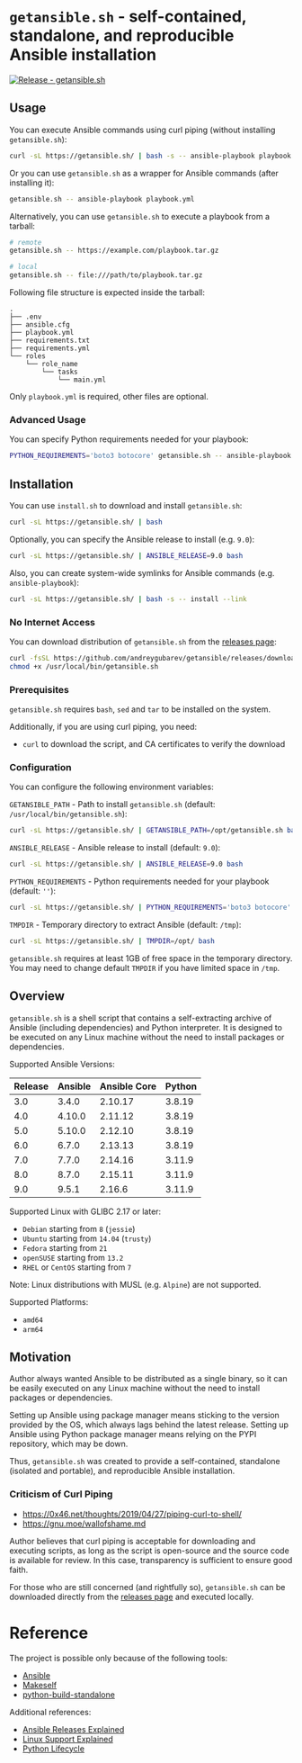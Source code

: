 # `getansible.sh` - self-contained, standalone, and reproducible Ansible installation

[![Release - getansible.sh](https://github.com/andreygubarev/getansible/actions/workflows/getansible.yml/badge.svg)](https://github.com/andreygubarev/getansible/actions/workflows/getansible.yml)

## Usage

You can execute Ansible commands using curl piping (without installing `getansible.sh`):
```bash
curl -sL https://getansible.sh/ | bash -s -- ansible-playbook playbook.yml
```

Or you can use `getansible.sh` as a wrapper for Ansible commands (after installing it):
```bash
getansible.sh -- ansible-playbook playbook.yml
```

Alternatively, you can use `getansible.sh` to execute a playbook from a tarball:
```bash
# remote
getansible.sh -- https://example.com/playbook.tar.gz

# local
getansible.sh -- file:///path/to/playbook.tar.gz
```

Following file structure is expected inside the tarball:
```
.
├── .env
├── ansible.cfg
├── playbook.yml
├── requirements.txt
├── requirements.yml
└── roles
    └── role_name
        └── tasks
            └── main.yml
```

Only `playbook.yml` is required, other files are optional.

### Advanced Usage

You can specify Python requirements needed for your playbook:
```bash
PYTHON_REQUIREMENTS='boto3 botocore' getansible.sh -- ansible-playbook playbook.yml
```

## Installation

You can use `install.sh` to download and install `getansible.sh`:
```bash
curl -sL https://getansible.sh/ | bash
```

Optionally, you can specify the Ansible release to install (e.g. `9.0`):
```bash
curl -sL https://getansible.sh/ | ANSIBLE_RELEASE=9.0 bash
```

Also, you can create system-wide symlinks for Ansible commands (e.g. `ansible-playbook`):
```bash
curl -sL https://getansible.sh/ | bash -s -- install --link
```

### No Internet Access

You can download distribution of `getansible.sh` from the [releases page](https://github.com/andreygubarev/getansible/releases):
```bash
curl -fsSL https://github.com/andreygubarev/getansible/releases/download/v0.3.6/getansible-9.0-amd64.sh -o /usr/local/bin/getansible.sh
chmod +x /usr/local/bin/getansible.sh
```

### Prerequisites

`getansible.sh` requires `bash`, `sed` and `tar` to be installed on the system.

Additionally, if you are using curl piping, you need:
- `curl` to download the script, and CA certificates to verify the download


### Configuration

You can configure the following environment variables:

`GETANSIBLE_PATH` - Path to install `getansible.sh` (default: `/usr/local/bin/getansible.sh`):
```bash
curl -sL https://getansible.sh/ | GETANSIBLE_PATH=/opt/getansible.sh bash
```

`ANSIBLE_RELEASE` - Ansible release to install (default: `9.0`):
```bash
curl -sL https://getansible.sh/ | ANSIBLE_RELEASE=9.0 bash
```

`PYTHON_REQUIREMENTS` - Python requirements needed for your playbook (default: `''`):
```bash
curl -sL https://getansible.sh/ | PYTHON_REQUIREMENTS='boto3 botocore' bash -s -- ansible-playbook playbook.yml
```

`TMPDIR` - Temporary directory to extract Ansible (default: `/tmp`):
```bash
curl -sL https://getansible.sh/ | TMPDIR=/opt/ bash
```
`getansible.sh` requires at least 1GB of free space in the temporary directory. You may need to change default `TMPDIR` if you have limited space in `/tmp`.

## Overview

`getansible.sh` is a shell script that contains a self-extracting archive of Ansible (including dependencies) and Python interpreter. It is designed to be executed on any Linux machine without the need to install packages or dependencies.

Supported Ansible Versions:

| Release | Ansible | Ansible Core | Python |
|---------|---------|--------------|--------|
| 3.0     | 3.4.0   | 2.10.17      | 3.8.19 |
| 4.0     | 4.10.0  | 2.11.12      | 3.8.19 |
| 5.0     | 5.10.0  | 2.12.10      | 3.8.19 |
| 6.0     | 6.7.0   | 2.13.13      | 3.8.19 |
| 7.0     | 7.7.0   | 2.14.16      | 3.11.9 |
| 8.0     | 8.7.0   | 2.15.11      | 3.11.9 |
| 9.0     | 9.5.1   | 2.16.6       | 3.11.9 |

Supported Linux with GLIBC 2.17 or later:

- `Debian` starting from `8` (`jessie`)
- `Ubuntu` starting from `14.04` (`trusty`)
- `Fedora` starting from `21`
- `openSUSE` starting from `13.2`
- `RHEL` or `CentOS` starting from `7`

Note: Linux distributions with MUSL (e.g. `Alpine`) are not supported.

Supported Platforms:

- `amd64`
- `arm64`

## Motivation

Author always wanted Ansible to be distributed as a single binary, so it can be easily executed on any Linux machine without the need to install packages or dependencies.

Setting up Ansible using package manager means sticking to the version provided by the OS, which always lags behind the latest release. Setting up Ansible using Python package manager means relying on the PYPI repository, which may be down.

Thus, `getansible.sh` was created to provide a self-contained, standalone (isolated and portable), and reproducible Ansible installation.

### Criticism of Curl Piping

- https://0x46.net/thoughts/2019/04/27/piping-curl-to-shell/
- https://gnu.moe/wallofshame.md

Author believes that curl piping is acceptable for downloading and executing scripts, as long as the script is open-source and the source code is available for review. In this case, transparency is sufficient to ensure good faith.

For those who are still concerned (and rightfully so), `getansible.sh` can be downloaded directly from the [releases page](https://github.com/andreygubarev/getansible/releases) and executed locally.

# Reference

The project is possible only because of the following tools:

- [Ansible](https://www.ansible.com/)
- [Makeself](https://makeself.io/)
- [python-build-standalone](https://github.com/indygreg/python-build-standalone)

Additional references:

- [Ansible Releases Explained](https://docs.ansible.com/ansible/latest/reference_appendices/release_and_maintenance.html)
- [Linux Support Explained](https://gregoryszorc.com/docs/python-build-standalone/20220227/running.html#linux)
- [Python Lifecycle](https://devguide.python.org/versions/#versions)
